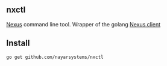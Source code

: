 ## nxctl
[Nexus](https://github.com/jaracil/nexus/) command line tool. Wrapper of the golang [Nexus client](https://github.com/jaracil/nxcli)

## Install
    go get github.com/nayarsystems/nxctl